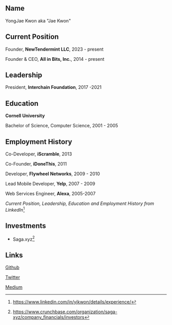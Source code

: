 ## Name
YongJae Kwon aka "Jae Kwon"

## Current Position 

Founder, **NewTendermint LLC**, 2023 - present

Founder & CEO, **All in Bits, Inc.**, 2014 - present

## Leadership

President, **Interchain Foundation**, 2017 -2021

## Education
**Cornell University**

Bachelor of Science, Computer Science, 2001 - 2005

## Employment History

Co-Developer, **iScramble**, 2013

Co-Founder, **iDoneThis**, 2011

Developer, **Flywheel Networks**, 2009 - 2010

Lead Mobile Developer, **Yelp**, 2007 - 2009

Web Services Engineer, **Alexa**, 2005-2007

*Current Position, Leadership, Education and Employment History from LinkedIn*[^1]

[^1]: https://www.linkedin.com/in/yjkwon/details/experience/

## Investments

* Saga.xyz[^2]

[^2]: https://www.crunchbase.com/organization/saga-xyz/company_financials/investors

## Links

[Github](https://github.com/jaekwon)

[Twitter](https://twitter.com/jaekwon?ref_src=twsrc%5Egoogle%7Ctwcamp%5Eserp%7Ctwgr%5Eauthor)

[Medium](https://medium.com/@jaekwon)
